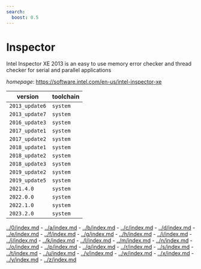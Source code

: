 ```yaml
---
search:
  boost: 0.5
---
```

# Inspector

Intel Inspector XE 2013 is an easy to use memory error checker and thread checker for serial and  parallel applications

*homepage*: <https://software.intel.com/en-us/intel-inspector-xe>

version | toolchain
--------|----------
``2013_update6`` | ``system``
``2013_update7`` | ``system``
``2016_update3`` | ``system``
``2017_update1`` | ``system``
``2017_update2`` | ``system``
``2018_update1`` | ``system``
``2018_update2`` | ``system``
``2018_update3`` | ``system``
``2019_update2`` | ``system``
``2019_update5`` | ``system``
``2021.4.0`` | ``system``
``2022.0.0`` | ``system``
``2022.1.0`` | ``system``
``2023.2.0`` | ``system``

[../0/index.md](0) - [../a/index.md](a) - [../b/index.md](b) - [../c/index.md](c) - [../d/index.md](d) - [../e/index.md](e) - [../f/index.md](f) - [../g/index.md](g) - [../h/index.md](h) - [../i/index.md](i) - [../j/index.md](j) - [../k/index.md](k) - [../l/index.md](l) - [../m/index.md](m) - [../n/index.md](n) - [../o/index.md](o) - [../p/index.md](p) - [../q/index.md](q) - [../r/index.md](r) - [../s/index.md](s) - [../t/index.md](t) - [../u/index.md](u) - [../v/index.md](v) - [../w/index.md](w) - [../x/index.md](x) - [../y/index.md](y) - [../z/index.md](z)

